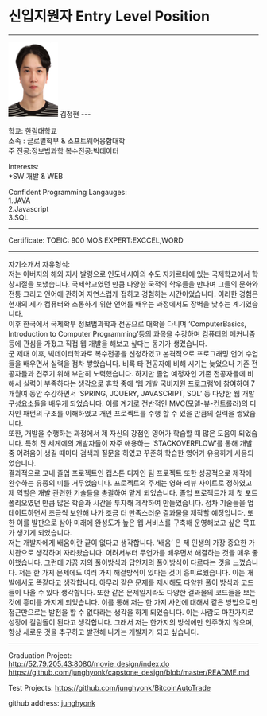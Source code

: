 # 신입지원자 Entry Level Position
---
<img src=김정현.jpg height=150 width=100>  
김정현
---  
  
학교: 한림대학교  
소속 : 글로벌학부 & 소프트웨어융합대학     
주 전공:정보법과학 복수전공:빅데이터   

Interests:  
*SW 개발 & WEB 

Confident Programming Langauges: 
<br>
1.JAVA  
2.Javascript  
3.SQL    

----
Certificate:
TOEIC: 900
MOS EXPERT:EXCCEL,WORD

-------------
자기소개서 자유형식:   
 저는 아버지의 해외 지사 발령으로 인도네시아의 수도 자카르타에 있는 국제학교에서 학창시절을 보냈습니다. 국제학교였던 만큼 다양한 국적의 학우들을 만나며 그들의 문화와 전통 그리고 언어에 관하여 자연스럽게 접하고 경험하는 시간이었습니다. 이러한 경험은 현재의 제가 컴퓨터와 소통하기 위한 언어를 배우는 과정에서도 장벽을 낮추는 계기였습니다.    
이후 한국에서 국제학부 정보법과학과 전공으로 대학을 다니며 ‘ComputerBasics, Introduction to Computer Programming’등의 과목을 수강하며 컴퓨터의 메커니즘 등에 관심을 가졌고 직접 웹 개발을 해보고 싶다는 동기가 생겼습니다.    
 군 제대 이후, 빅데이터학과로 복수전공을 신청하였고 본격적으로 프로그래밍 언어 수업들을 배우면서 실력을 점차 쌓았습니다. 비록 타 전공자에 비해 시기는 늦었으나 기존 전공자들과 견주기 위해 부단히 노력했습니다. 하지만 졸업 예정자인 기존 전공자들에 비해서 실력이 부족하다는 생각으로 휴학 중에 ‘웹 개발 국비지원 프로그램’에 참여하여 7개월여 동안 수강하면서 ‘SPRING, JQUERY, JAVASCRIPT, SQL’ 등 다양한 웹 개발 구성요소들을 배우게 되었습니다. 이를 계기로 전반적인 MVC(모델-뷰-컨트롤러)의 디자인 패턴의 구조를 이해하였고 개인 프로젝트를 수행 할 수 있을 만큼의 실력을 쌓았습니다.   
 또한, 개발을 수행하는 과정에서 제 자신의 강점인 영어가 학습할 때 많은 도움이 되었습니다. 특히 전 세계에의 개발자들이 자주 애용하는 ‘STACKOVERFLOW’를 통해 개발 중 어려움이 생길 때마다 검색과 질문을 하였고 꾸준히 학습한 영어가 유용하게 사용되었습니다.   
 결과적으로 교내 졸업 프로젝트인 캡스톤 디자인 팀 프로젝트 또한 성공적으로 제작에 완수하는 유종의 미를 거두었습니다. 프로젝트의 주제는 영화 리뷰 사이트로 정하였고 제 역할은 개발 관련한 기술들을 총괄하여 맡게 되었습니다. 졸업 프로젝트가 제 첫 포트폴리오였던 만큼 많은 학습과 시간을 투자해 제작하여 만들었습니다. 점차 기술들을 업데이트하면서 조금씩 보안해 나가 조금 더 만족스러운 결과물을 제작할 예정입니다. 또한 이를 발판으로 삼아 미래에 완성도가 높은 웹 서비스를 구축해 운영해보고 싶은 목표가 생기게 되었습니다.  
 저는 개발자에게 배움이란 끝이 없다고 생각합니다. ‘배움‘ 은 제 인생의 가장 중요한 가치관으로 생각하며 자라왔습니다. 어려서부터 무언가를 배우면서 해결하는 것을 매우 좋아했습니다. 그런데 가끔 저의 풀이방식과 답안지의 풀이방식이 다르다는 것을 느꼈습니다. 저는 한 가지 문제에도 여러 가지 해결방식이 있다는 것이 흥미로웠습니다. 이는 개발에서도 똑같다고 생각합니다. 아무리 같은 문제를 제시해도 다양한 풀이 방식과 코드들이 나올 수 있다 생각합니다. 또한 같은 문제일지라도 다양한 결과물의 코드들을 보는 것에 흥미를 가지게 되었습니다. 이를 통해 저는 한 가지 사안에 대해서 같은 방법으로만 접근만으로는 발전을 할 수 없다라는 생각을 하게 되었습니다. 이는 사람도 마찬가지로 성장에 걸림돌이 된다고 생각합니다. 그래서 저는 한가지의 방식에만 안주하지 않으며, 항상 새로운 것을 추구하고 발전해 나가는 개발자가 되고 싶습니다.

----
Graduation Project:  
http://52.79.205.43:8080/movie_design/index.do
https://github.com/junghyonk/capstone_design/blob/master/README.md

Test Projects:
https://github.com/junghyonk/BitcoinAutoTrade


github address: [junghyonk][github]   

[github]:http://github.com/junghyonk


